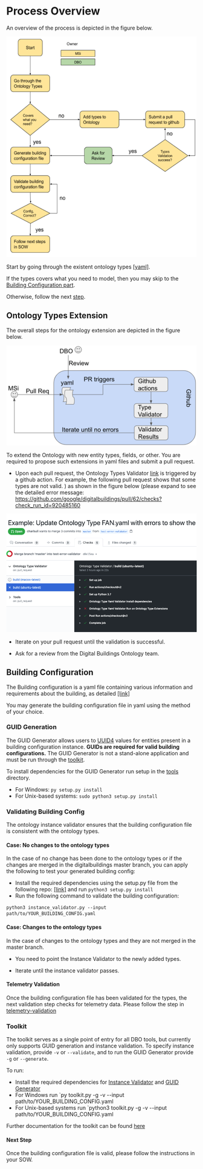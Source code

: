 # Process Overview

An overview of the process is depicted in the figure below.

![](./figures/overview.png)


Start by going through the existent ontology types [[yaml]](./../yaml).

If the types covers what you need to model, then you may skip to the [Building Configuration part](#building-configuration). 

Otherwise, follow the next [step](#ontology-types-extension).

## Ontology Types Extension

The overall steps for the ontology extension are depicted in the figure below.

![](./figures/overallprocess.png)


To extend the Ontology with new entity types, fields, or other.
You are required to propose such extensions in yaml files and submit a pull request.


* Upon each pull request, the Ontology Types Validator [link](https://github.com/google/digitalbuildings/tree/master/tools/validators/ontology_validator) is triggered by a github action.
  For example, the following pull request shows that some types are not valid.
) as shown in the figure below (please expand to see the detailed error message: [https://github.com/google/digitalbuildings/pull/62/checks?check_run_id=920485160
](https://github.com/google/digitalbuildings/pull/62/checks?check_run_id=920485160)

![](./figures/type-validator-errors.png)

* Iterate on your pull request until the validation is successful.

* Ask for a review from the Digital Buildings Ontology team.

## Building Configuration

The Building configuration is a yaml file containing various information and requirements about the building, as detailed [[link]](https://github.com/google/digitalbuildings/blob/master/ontology/docs/building_config.md)

You may generate the building configuration file in yaml using the method of your choice.

### GUID Generation
The GUID Generator allows users to [UUID4](https://datatracker.ietf.org/doc/html/rfc4122.html) values for entities present in a building configuration instance. **GUIDs are required for valid building configurations.** The GUID Generator is not a stand-alone application and must be run through the [toolkit](https://github.com/google/digitalbuildings/tree/master/tools).

To install dependencies for the GUID Generator run setup in the [tools](https://github.com/google/digitalbuildings/tree/master/tools) directory.
* For Windows: `py setup.py install`
* For Unix-based systems: `sudo python3 setup.py install`

### Validating Building Config
The ontology instance validator ensures that the building configuration file is consistent with the ontology types.

#### Case: No changes to the ontology types
In the case of no change has been done to the ontology types or if the changes are merged in the digitalbuildings master branch, you can apply the following to test your generated building config:

* Install the required dependencies using the setup.py file from the following repo: [[link]](https://github.com/google/digitalbuildings/tools/validators/instance_validator) and run `python3 setup.py install`
* Run the following command to validate the building configuration:
```
python3 instance_validator.py --input path/to/YOUR_BUILDING_CONFIG.yaml
``` 

#### Case: Changes to the ontology types
In the case of changes to the ontology types and they are not merged in the master branch. 

* You need to point the Instance Validator to the newly added types.
 
* Iterate until the instance validator passes.


#### Telemetry Validation
Once the building configuration file has been validated for the types, the next validation step checks for telemetry data.
Please follow the step in [telemetry-validation](https://github.com/google/digitalbuildings/tree/master/tools/validators/instance_validator#telemetry-validation)

### Toolkit
The toolkit serves as a single point of entry for all DBO tools, but currently only supports GUID generation and instance validation. To specify instance validation, provide `-v` or `--validate`, and to run the GUID Generator provide `-g` or `--generate`.

To run:
* Install the required dependencies for [Instance Validator](https://github.com/google/digitalbuildings/tree/master/tools/validators/instance_validator) and [GUID Generator](https://github.com/google/digitalbuildings/tree/master/tools/guid_generator)
* For Windows run `py toolkit.py -g -v --input path/to/YOUR_BUILDING_CONFIG.yaml
* For Unix-based systems run `python3 toolkit.py -g -v --input path/to/YOUR_BUILDING_CONFIG.yaml

Further documentation for the toolkit can be found [here](https://github.com/google/digitalbuildings/tree/master/tools)

#### Next Step
Once the building configuration file is valid, please follow the instructions in your SOW.
